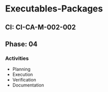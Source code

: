# Executables-Packages

## CI: CI-CA-M-002-002
## Phase: 04

### Activities
- Planning
- Execution
- Verification
- Documentation
